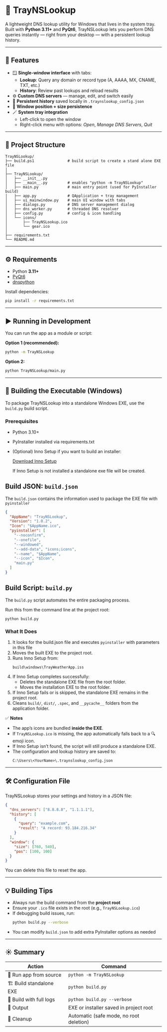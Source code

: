 # 📘 TrayNSLookup

A lightweight DNS lookup utility for Windows that lives in the system tray.  
Built with **Python 3.11+** and **PyQt6**, TrayNSLookup lets you perform DNS queries instantly — right from your desktop — with a persistent lookup history.

---

## 🧭 Features

- 🪟 **Single-window interface** with tabs:
  - **Lookup**: Query any domain or record type (A, AAAA, MX, CNAME, TXT, etc.)
  - **History**: Review past lookups and reload results
- ⚙️ **Custom DNS servers** — manage, edit, and switch easily
- 🧠 **Persistent history** saved locally in `.traynslookup_config.json`
- 📍 **Window position + size persistence**
- 🪄 **System tray integration**
  - Left-click to open the window
  - Right-click menu with options: *Open*, *Manage DNS Servers*, *Quit*
  
---

## 📂 Project Structure

```
TrayNSLookup/
├── build.ps1               # build script to create a stand alone EXE file
│
├── TrayNSLookup/
│   ├── __init__.py
│   ├── __main__.py         # enables "python -m TrayNSLookup"
│   ├── main.py             # main entry point (used for PyInstaller build)
│   ├── app.py              # QApplication + tray management
│   ├── ui_mainwindow.py    # main UI window with tabs
│   ├── dialogs.py          # DNS server management dialog
│   ├── dns_worker.py       # threaded DNS resolver
│   ├── config.py           # config & icon handling
│   └── icons/
│       ├── TrayNSLookup.ico
│       └── gear.ico
│
├── requirements.txt
└── README.md
```

---

## ⚙️ Requirements

- Python **3.11+**
- [PyQt6](https://pypi.org/project/PyQt6/)
- [dnspython](https://pypi.org/project/dnspython/)

Install dependencies:
```bash
pip install -r requirements.txt
```

---

## ▶️ Running in Development

You can run the app as a module or script:

**Option 1 (recommended):**
```bash
python -m TrayNSLookup
```

**Option 2:**
```bash
python TrayNSLookup/main.py
```

---

## 🧰 Building the Executable (Windows)

To package TrayNSLookup into a standalone Windows EXE, use the `build.py` build script.

### Prerequisites
- Python 3.10+
- PyInstaller installed via requirements.txt
- (Optional) Inno Setup if you want to build an installer:

  [Download Inno Setup](https://jrsoftware.org/isinfo.php)

  If Inno Setup is not installed a standalone exe file will be created.

## Build JSON: `build.json`
The `build.json` contains the information used to package the EXE file with `pyinstaller`

```json
{
  "AppName": "TrayNSLookup",
  "Version": "1.0.2",
  "Icon": "$AppName.ico",
  "pyinstaller": [
    "--noconfirm",
    "--onefile",
    "--windowed",
    "--add-data", "icons;icons",
    "--name", "$AppName",
    "--icon", "$Icon",
    "main.py"
  ]
}
```

## Build Script: `build.py`
The `build.py` script automates the entire packaging process.

Run this from the command line at the project root:
```console
python build.py
```

### What It Does
1. It looks for the build.json file and executes `pyinstaller` with parameters in this file
4. Moves the built EXE to the project root.
5. Runs Inno Setup from:
   ```
   build\windows\TrayWeatherApp.iss
   ```
6. If Inno Setup completes successfully:
   - Deletes the standalone EXE file from the root folder.
   - Moves the installation EXE to the root folder.
7. If Inno Setup fails or is skipped, the standalone EXE remains in the project root.
8. Cleans `build/`, `dist/`, `.spec`, and `__pycache__` folders from the application folder.

✅ **Notes**
- The app’s icons are bundled **inside the EXE**.
- If `TrayNSLookup.ico` is missing, the app automatically falls back to a 🔍 emoji icon.
- If Inno Setup isn’t found, the script will still produce a standalone EXE.
- The configuration and lookup history are saved to:
  ```
  C:\Users\<YourName>\.traynslookup_config.json
  ```

---

## 🛠️ Configuration File

TrayNSLookup stores your settings and history in a JSON file:
```json
{
  "dns_servers": ["8.8.8.8", "1.1.1.1"],
  "history": [
    {
      "query": "example.com",
      "result": "A record: 93.184.216.34"
    }
  ],
  "window": {
    "size": [760, 540],
    "pos": [100, 100]
  }
}
```

You can delete this file to reset the app.

---

## 💡 Building Tips

- Always run the build command from the **project root**
- Ensure your `.ico` file exists in the root (e.g., `TrayNSLookup.ico`)
- If debugging build issues, run:
  ```bash
  python build.py --verbose
  ```
- You can modify `build.json` to add extra PyInstaller options as needed

---

## ☀️ Summary

| Action | Command |
|--------|----------|
| 🧪 Run app from source | `python -m TrayNSLookup` |
| 🏗️ Build standalone EXE | `python build.py` |
| 🧱 Build with full logs | `python build.py --verbose` |
| 💾 Output | EXE or installer saved in project root |
| 🧹 Cleanup | Automatic (safe mode, no root deletion) |
